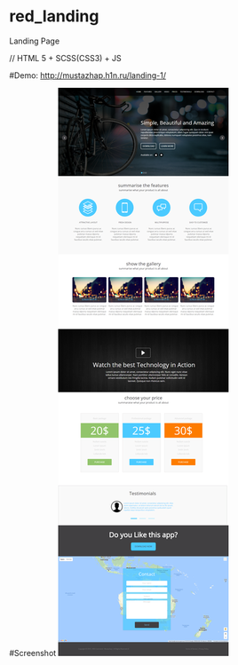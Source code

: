 # red_landing
Landing Page 

// HTML 5 + SCSS(CSS3) + JS

#Demo: http://mustazhap.h1n.ru/landing-1/

#Screenshot
![screen](https://github.com/mustazhap/red_landing/blob/master/landing-1.png?raw=true)


